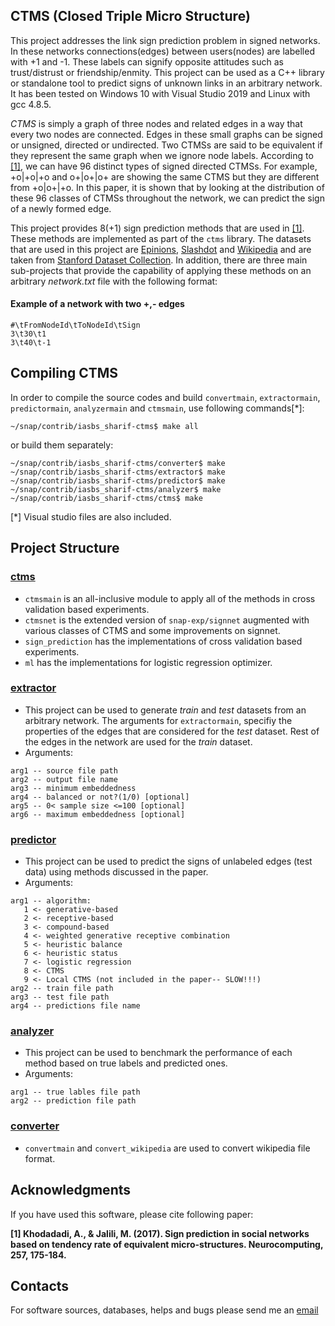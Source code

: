 ## CTMS (Closed Triple Micro Structure)

This project addresses the link sign prediction problem in signed networks. In these networks connections(edges) between users(nodes) are labelled with +1 and -1. These labels can signify opposite attitudes such as trust/distrust or friendship/enmity. This project can be used as a C++ library or standalone tool to predict signs of unknown links in an arbitrary network. It has been tested on Windows 10 with Visual Studio 2019 and Linux with gcc 4.8.5.

*CTMS* is simply a graph of three nodes and related edges in a way that every two nodes are connected. Edges in these small graphs can be signed or unsigned, directed or undirected. Two CTMSs are said to be equivalent if they represent the same graph when we ignore node labels. According to [\[1\]](#acknowledgments), we can have 96 distinct types of signed directed CTMSs. For example, +o|+o|+o and o+|o+|o+ are showing the same CTMS but they are different from +o|o+|+o. In this paper, it is shown that by looking at the distribution of these 96 classes of CTMSs throughout the network, we can predict the sign of a newly formed edge.

This project provides 8(+1) sign prediction methods that are used in [\[1\]](#acknowledgments). These methods are implemented as part of the `ctms` library. The datasets that are used in this project are [Epinions](http://snap.stanford.edu/data/soc-sign-epinions.html), [Slashdot](http://snap.stanford.edu/data/soc-sign-Slashdot090221.html) and [Wikipedia](http://snap.stanford.edu/data/wiki-Elec.html) and are taken from [Stanford Dataset Collection](http://snap.stanford.edu/data/index.html#signnets). In addition, there are three main sub-projects that provide the capability of applying these methods on an arbitrary *network.txt* file with the following format:
#### Example of a network with two +,- edges
```
#\tFromNodeId\tToNodeId\tSign
3\t30\t1
3\t40\t-1
```

## Compiling CTMS

In order to compile the source codes and build `convertmain`, `extractormain`, `predictormain`, `analyzermain`
and `ctmsmain`, use following commands[*]:
```
~/snap/contrib/iasbs_sharif-ctms$ make all
```
or build them separately:
```
~/snap/contrib/iasbs_sharif-ctms/converter$ make
~/snap/contrib/iasbs_sharif-ctms/extractor$ make
~/snap/contrib/iasbs_sharif-ctms/predictor$ make
~/snap/contrib/iasbs_sharif-ctms/analyzer$ make
~/snap/contrib/iasbs_sharif-ctms/ctms$ make
```
[*] Visual studio files are also included.
## Project Structure
### [ctms](ctms)
- `ctmsmain` is an all-inclusive module to apply all of the methods in cross validation based experiments.
- `ctmsnet` is the extended version of `snap-exp/signnet` augmented with various classes of CTMS and some improvements on signnet.
- `sign_prediction` has the implementations of cross validation based experiments.
- `ml` has the implementations for logistic regression optimizer.

### [extractor](extractor)
- This project can be used to generate *train* and *test* datasets from an arbitrary network. The arguments for `extractormain`, specifiy the properties of the edges that are considered for the *test* dataset. Rest of the edges in the network are used for the *train* dataset.
- Arguments:
```
arg1 -- source file path
arg2 -- output file name
arg3 -- minimum embeddedness
arg4 -- balanced or not?(1/0) [optional]
arg5 -- 0< sample size <=100 [optional]
arg6 -- maximum embeddedness [optional]
```

### [predictor](predictor)
- This project can be used to predict the signs of unlabeled edges (test data) using methods discussed in the paper.
- Arguments:
```
arg1 -- algorithm:
   1 <- generative-based
   2 <- receptive-based
   3 <- compound-based
   4 <- weighted generative receptive combination
   5 <- heuristic balance
   6 <- heuristic status
   7 <- logistic regression
   8 <- CTMS
   9 <- Local CTMS (not included in the paper-- SLOW!!!)
arg2 -- train file path
arg3 -- test file path
arg4 -- predictions file name
```

### [analyzer](analyzer)
- This project can be used to benchmark the performance of each method based on true labels and predicted ones.
- Arguments:
```
arg1 -- true lables file path
arg2 -- prediction file path
```

### [converter](converter)
- `convertmain` and `convert_wikipedia` are used to convert wikipedia file format.

## Acknowledgments

If you have used this software, please cite following paper:

**[1] Khodadadi, A., & Jalili, M. (2017). Sign prediction in social networks based
on tendency rate of equivalent micro-structures. Neurocomputing, 257, 175-184.**


## Contacts


For software sources, databases, helps and bugs please send me an [email](mailto:abt.kod@gmail.com)

